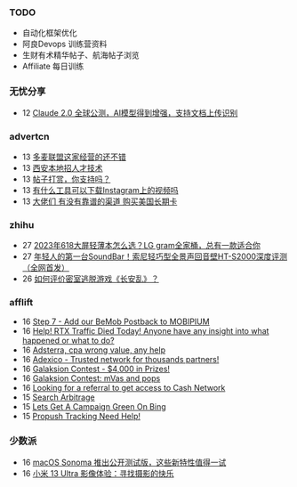 ### TODO
-  自动化框架优化
-  阿良Devops 训练营资料
-  生财有术精华帖子、航海帖子浏览
-  Affiliate 每日训练

### 无忧分享
<!-- ruyo:START -->
-  12 [Claude 2.0 全球公测，AI模型得到增强，支持文档上传识别](https://51.ruyo.net/18428.html)<!-- ruyo:END -->

### advertcn
<!-- advertcn:START -->
-  13 [多麦联盟这家经营的还不错](https://www.advertcn.com/forum.php?mod=viewthread&tid=111194)
-  13 [西安本地招人才技术](https://www.advertcn.com/forum.php?mod=viewthread&tid=111193)
-  13 [帖子打赏，你支持吗？](https://www.advertcn.com/forum.php?mod=viewthread&tid=111191)
-  13 [有什么工具可以下载Instagram上的视频吗](https://www.advertcn.com/forum.php?mod=viewthread&tid=111190)
-  13 [大佬们 有没有靠谱的渠道 购买美国长期卡](https://www.advertcn.com/forum.php?mod=viewthread&tid=111187)<!-- advertcn:END -->

### zhihu
<!-- zhihu:START -->
-  27 [2023年618大屏轻薄本怎么选？LG gram全家桶，总有一款适合你](http://zhuanlan.zhihu.com/p/632641888?utm_campaign=rss&utm_medium=rss&utm_source=rss&utm_content=title)
-  27 [年轻人的第一台SoundBar！索尼轻巧型全景声回音壁HT-S2000深度评测（全网首发）](http://zhuanlan.zhihu.com/p/630990296?utm_campaign=rss&utm_medium=rss&utm_source=rss&utm_content=title)
-  26 [如何评价密室逃脱游戏《长安乱》？](http://www.zhihu.com/question/563950552/answer/3045961312?utm_campaign=rss&utm_medium=rss&utm_source=rss&utm_content=title)<!-- zhihu:END -->

### afflift
<!-- afflift:START -->
-  16 [Step 7 - Add our BeMob Postback to MOBIPIUM](https://afflift.com/f/threads/step-7-add-our-bemob-postback-to-mobipium.2944/)
-  16 [Help! RTX Traffic Died Today! Anyone have any insight into what happened or what to do?](https://afflift.com/f/threads/help-rtx-traffic-died-today-anyone-have-any-insight-into-what-happened-or-what-to-do.10847/)
-  16 [Adsterra, cpa wrong value, any help](https://afflift.com/f/threads/adsterra-cpa-wrong-value-any-help.11288/)
-  16 [Adexico - Trusted network for thousands partners!](https://afflift.com/f/threads/adexico-trusted-network-for-thousands-partners.5592/)
-  16 [Galaksion Contest - $4,000 in Prizes!](https://afflift.com/f/threads/galaksion-contest-4-000-in-prizes.11219/)
-  16 [Galaksion Contest: mVas and pops](https://afflift.com/f/threads/galaksion-contest-mvas-and-pops.11292/)
-  16 [Looking for a referral to get access to Cash Network](https://afflift.com/f/threads/looking-for-a-referral-to-get-access-to-cash-network.11291/)
-  15 [Search Arbitrage](https://afflift.com/f/threads/search-arbitrage.11289/)
-  15 [Lets Get A Campaign Green On Bing](https://afflift.com/f/threads/lets-get-a-campaign-green-on-bing.9391/)
-  15 [Propush Tracking Need Help!](https://afflift.com/f/threads/propush-tracking-need-help.11290/)<!-- afflift:END -->

### 少数派
<!-- sspai:START -->
-  16 [macOS Sonoma 推出公开测试版，这些新特性值得一试](https://sspai.com/post/81185)
-  16 [小米 13 Ultra 影像体验：寻找摄影的快乐](https://sspai.com/post/81076)<!-- sspai:END -->
